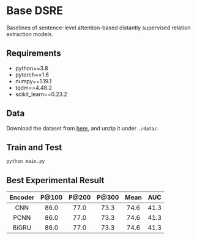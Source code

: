 # Base DSRE
Baselines of sentence-level attention-based distantly supervised relation extraction models.

## Requirements
* python==3.8
* pytorch==1.6
* numpy==1.19.1
* tqdm==4.48.2
* scikit_learn==0.23.2

## Data
Download the dataset from [here](https://github.com/thunlp/HNRE/tree/master/raw_data), and unzip it under `./data/`.

## Train and Test
```
python main.py
```

## Best Experimental Result

| Encoder | P@100 | P@200 | P@300 | Mean | AUC |
| :-----: | :---: | :---: | :---: | :--: | :-: |
| CNN | 86.0 | 77.0 | 73.3 | 74.6 | 41.3 |
| PCNN | 86.0 | 77.0 | 73.3 | 74.6 | 41.3 |
| BiGRU | 86.0 | 77.0 | 73.3 | 74.6 | 41.3 |
